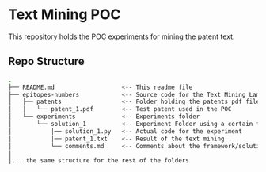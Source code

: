 # Text Mining POC

This repository holds the POC experiments for mining the patent text.

## Repo Structure



```bash
.
├── README.md                   <-- This readme file
├── epitopes-numbers            <-- Source code for the Text Mining Lambda
│   ├── patents                 <-- Folder holding the patents pdf files used in the experiments
│   │   └── patent_1.pdf        <-- Test patent used in the POC    
│   └── experiments             <-- Experiments folder
│       └── solution_1          <-- Experiment Folder using a certain framework
│           │── solution_1.py   <-- Actual code for the experiment
│           │── patent_1.txt    <-- Result of the text mining
│           └── comments.md     <-- Comments about the framework/solution         
│
│... the same structure for the rest of the folders

```

